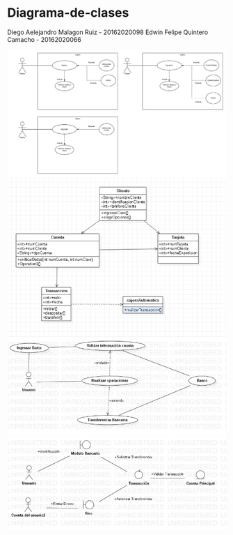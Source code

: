 # Diagrama-de-clases


Diego Aelejandro Malagon Ruiz - 20162020098
Edwin Felipe Quintero Camacho - 20162020066

![casos de uso](https://github.com/DIEGOALEJANDRO99/Diagrama-de-clases/blob/master/Cajero%20Automatico%20vs2.png)
![Diagrama de clases](https://github.com/DIEGOALEJANDRO99/Diagrama-de-clases/blob/master/cajero2.png)
![Casos de uso Transferencia](https://github.com/DIEGOALEJANDRO99/Diagrama-de-clases/blob/master/CASO%20DE%20USO%20TRANSFERENCIA%20FINAL.jpg)
![Diagrama de analisis](https://github.com/DIEGOALEJANDRO99/Diagrama-de-clases/blob/master/MODELO%20DE%20ANALISIS%20FINAL.jpg)
